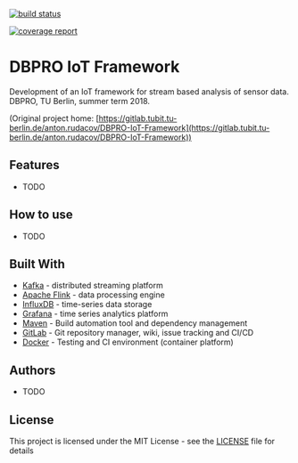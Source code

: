 [![build status](https://gitlab.tubit.tu-berlin.de/anton.rudacov/DBPRO-IoT-Framework/badges/master/build.svg)](https://gitlab.tubit.tu-berlin.de/anton.rudacov/DBPRO-IoT-Framework/commits/master)  

[![coverage report](https://gitlab.tubit.tu-berlin.de/anton.rudacov/DBPRO-IoT-Framework/badges/master/coverage.svg)](https://gitlab.tubit.tu-berlin.de/anton.rudacov/DBPRO-IoT-Framework/commits/master)


# DBPRO IoT Framework

Development of an IoT framework for stream based analysis of sensor data. DBPRO, TU Berlin, summer term 2018.

(Original project home: [https://gitlab.tubit.tu-berlin.de/anton.rudacov/DBPRO-IoT-Framework](https://gitlab.tubit.tu-berlin.de/anton.rudacov/DBPRO-IoT-Framework))
 
  
## Features

* TODO
 
 
## How to use

* TODO
 
 
## Built With

* [Kafka](https://kafka.apache.org/) - distributed streaming platform
* [Apache Flink](https://ci.apache.org/projects/flink/flink-docs-stable/) - data processing engine
* [InfluxDB](https://www.influxdata.com/) - time-series data storage
* [Grafana](https://grafana.com/) - time series analytics platform
* [Maven](https://maven.apache.org/) - Build automation tool and dependency management
* [GitLab](https://about.gitlab.com/) - Git repository manager, wiki, issue tracking and CI/CD
* [Docker](https://www.docker.com/) - Testing and CI environment (container platform)
 
## Authors

* TODO
 
 
## License

This project is licensed under the MIT License - see the [LICENSE](LICENSE) file for details
